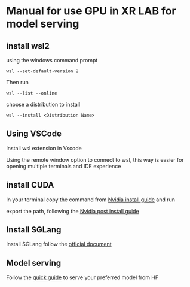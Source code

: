 # Manual for use GPU in XR LAB for model serving


## install wsl2
 using the windows command prompt

 ```
 wsl --set-default-version 2
 ```

 Then run
 ```
 wsl --list --online
 ```

 choose a distribution to install
 ```
 wsl --install <Distribution Name>
 ```


## Using VSCode
Install wsl extension in Vscode

Using the remote window option to connect to wsl, this way is easier for opening multiple terminals and IDE experience

## install CUDA
In your terminal copy the command from [Nvidia install guide](https://developer.nvidia.com/cuda-downloads?target_os=Linux&target_arch=x86_64&Distribution=WSL-Ubuntu&target_version=2.0&target_type=deb_local) and run

export the path, following the [Nvidia post install guide](https://docs.nvidia.com/cuda/cuda-installation-guide-linux/#mandatory-actions)

## Install SGLang
Install SGLang follow the [official document](https://docs.sglang.ai/start/install.html)

## Model serving
Follow the [quick guide](https://docs.sglang.ai/start/send_request.html) to serve your preferred model from HF

